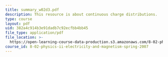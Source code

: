 ```yaml
---
title: summary_w02d3.pdf
description: This resource is about continuous charge distributions.
type: course
layout: pdf
uid: 382a4c914b3e91dadb7c92ecfbb4bb45
file_type: application/pdf
file_location: >-
  https://open-learning-course-data-production.s3.amazonaws.com/8-02-physics-ii-electricity-and-magnetism-spring-2007/382a4c914b3e91dadb7c92ecfbb4bb45_summary_w02d3.pdf
course_id: 8-02-physics-ii-electricity-and-magnetism-spring-2007
---
```

